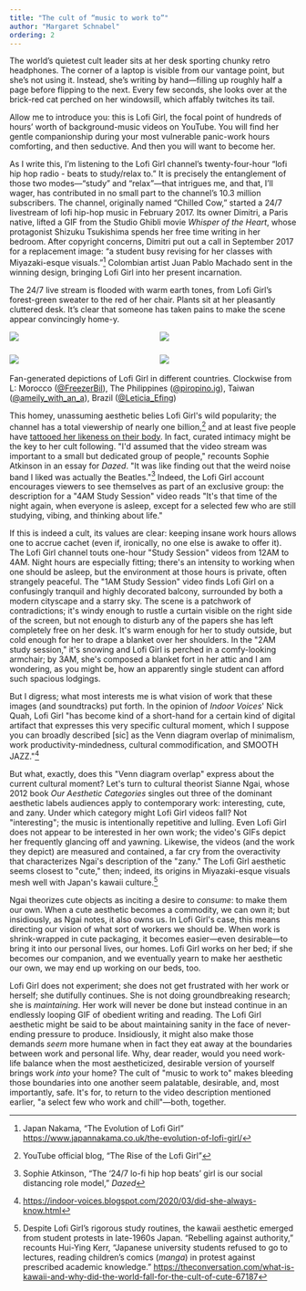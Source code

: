 ```yaml
---
title: "The cult of “music to work to”"
author: "Margaret Schnabel"
ordering: 2
---
```


<style>
    .container {
        display: grid; 
        grid-template-columns: repeat(2, 1fr);
        grid-auto-rows: 1fr;
        gap: 1.5rem;
    }
</style>

The world’s quietest cult leader sits at her desk sporting chunky retro headphones. The corner of a laptop is visible from our vantage point, but she’s not using it. Instead, she’s writing by hand—filling up roughly half a page before flipping to the next. Every few seconds, she looks over at the brick-red cat perched on her windowsill, which affably twitches its tail.

Allow me to introduce you: this is Lofi Girl, the focal point of hundreds of hours’ worth of background-music videos on YouTube. You will find her gentle companionship during your most vulnerable panic-work hours comforting, and then seductive. And then you will want to become her.

As I write this, I’m listening to the Lofi Girl channel’s twenty-four-hour “lofi hip hop radio - beats to study/relax to.” It is precisely the entanglement of those two modes—“study” and “relax”—that intrigues me, and that, I’ll wager, has contributed in no small part to the channel’s 10.3 million subscribers. The channel, originally named “Chilled Cow,” started a 24/7 livestream of lofi hip-hop music in February 2017. Its owner Dimitri, a Paris native, lifted a GIF from the Studio Ghibli movie _Whisper of the Heart_, whose protagonist Shizuku Tsukishima spends her free time writing in her bedroom. After copyright concerns, Dimitri put out a call in September 2017 for a replacement image: “a student busy revising for her classes with Miyazaki-esque visuals.”[^1] Colombian artist Juan Pablo Machado sent in the winning design, bringing Lofi Girl into her present incarnation.

The 24/7 live stream is flooded with warm earth tones, from Lofi Girl’s forest-green sweater to the red of her chair. Plants sit at her pleasantly cluttered desk. It’s clear that someone has taken pains to make the scene appear convincingly home-y.

<div class="container">
    <img src="/assets/zine/z6/lofi-girl/lofi1.jpg">
    <img src="/assets/zine/z6/lofi-girl/lofi2.jpg">
    <img src="/assets/zine/z6/lofi-girl/lofi3.jpg">
    <img src="/assets/zine/z6/lofi-girl/lofi4.jpg">
</div>
<br>
<figcaption>Fan-generated depictions of Lofi Girl in different countries. Clockwise from L: Morocco (<a href="https://www.reddit.com/r/Morocco/comments/in59yh/lofi_hip_hop_radio_moroccan_version_inspired_by/">@FreezerBil</a>), The Philippines (<a href="https://www.instagram.com/p/CMqo5QFFEEU/">@piropino.ig</a>), Taiwan (<a href="https://www.instagram.com/ameily_with_an_a/">@ameily_with_an_a</a>), Brazil (<a href="https://www.reddit.com/r/LofiGirl/comments/iluq67/brazilian_version_made_by_leticiaefing_on_twitter/">@Leticia_Efing</a>)</figcaption>

This homey, unassuming aesthetic belies Lofi Girl's wild popularity; the channel has a total viewership of nearly one billion,[^2] and at least five people have [tattooed her likeness on their body](https://www.instagram.com/p/CbLM2TwgNOc/). In fact, curated intimacy might be the key to her cult following. "I'd assumed that the video stream was important to a small but dedicated group of people," recounts Sophie Atkinson in an essay for *Dazed*. "It was like finding out that the weird noise band I liked was actually the Beatles."[^3] Indeed, the Lofi Girl account encourages viewers to see themselves as part of an exclusive group: the description for a "4AM Study Session" video reads "It's that time of the night again, when everyone is asleep, except for a selected few who are still studying, vibing, and thinking about life."

If this is indeed a cult, its values are clear: keeping insane work hours allows one to accrue cachet (even if, ironically, no one else is awake to offer it). The Lofi Girl channel touts one-hour "Study Session" videos from 12AM to 4AM. Night hours are especially fitting; there's an intensity to working when one should be asleep, but the environment at those hours is private, often strangely peaceful. The "1AM Study Session" video finds Lofi Girl on a confusingly tranquil and highly decorated balcony, surrounded by both a modern cityscape and a starry sky. The scene is a patchwork of contradictions; it's windy enough to rustle a curtain visible on the right side of the screen, but not enough to disturb any of the papers she has left completely free on her desk. It's warm enough for her to study outside, but cold enough for her to drape a blanket over her shoulders. In the "2AM study session," it's snowing and Lofi Girl is perched in a comfy-looking armchair; by 3AM, she's composed a blanket fort in her attic and I am wondering, as you might be, how an apparently single student can afford such spacious lodgings.

But I digress; what most interests me is what vision of work that these images (and soundtracks) put forth. In the opinion of *Indoor Voices*' Nick Quah, Lofi Girl "has become kind of a short-hand for a certain kind of digital artifact that expresses this very specific cultural moment, which I suppose you can broadly described [sic] as the Venn diagram overlap of minimalism, work productivity-mindedness, cultural commodification, and SMOOTH JAZZ."[^4]

But what, exactly, does this "Venn diagram overlap" express about the current cultural moment? Let's turn to cultural theorist Sianne Ngai, whose 2012 book *Our Aesthetic Categories* singles out three of the dominant aesthetic labels audiences apply to contemporary work: interesting, cute, and zany. Under which category might Lofi Girl videos fall? Not "interesting"; the music is intentionally repetitive and lulling. Even Lofi Girl does not appear to be interested in her own work; the video's GIFs depict her frequently glancing off and yawning. Likewise, the videos (and the work they depict) are measured and contained, a far cry from the overactivity that characterizes Ngai's description of the "zany." The Lofi Girl aesthetic seems closest to "cute," then; indeed, its origins in Miyazaki-esque visuals mesh well with Japan's kawaii culture.[^5]

Ngai theorizes cute objects as inciting a desire to *consume*: to make them our own. When a cute aesthetic becomes a commodity, we can own it; but insidiously, as Ngai notes, it also owns us. In Lofi Girl's case, this means directing our vision of what sort of workers we should be. When work is shrink-wrapped in cute packaging, it becomes easier—even desirable—to bring it into our personal lives, our homes. Lofi Girl works on her bed; if she becomes our companion, and we eventually yearn to make her aesthetic our own, we may end up working on our beds, too.

Lofi Girl does not experiment; she does not get frustrated with her work or herself; she dutifully continues. She is not doing groundbreaking research; she is *maintaining*. Her work will never be done but instead continue in an endlessly looping GIF of obedient writing and reading. The Lofi Girl aesthetic might be said to be about maintaining sanity in the face of never-ending pressure to produce. Insidiously, it might also make those demands *seem* more humane when in fact they eat away at the boundaries between work and personal life. Why, dear reader, would you need work-life balance when the most aestheticized, desirable version of yourself brings work *into* your home? The cult of "music to work to" makes bleeding those boundaries into one another seem palatable, desirable, and, most importantly, safe. It's for, to return to the video description mentioned earlier, "a select few who work and chill"—both, together.

[^1]: Japan Nakama, “The Evolution of Lofi Girl” 
https://www.japannakama.co.uk/the-evolution-of-lofi-girl/
[^2]: YouTube official blog, “The Rise of the Lofi Girl”
[^3]: Sophie Atkinson, “The ‘24/7 lo-fi hip hop beats’ girl is our social distancing role model,” _Dazed_
[^4]: https://indoor-voices.blogspot.com/2020/03/did-she-always-know.html
[^5]: Despite Lofi Girl’s rigorous study routines, the kawaii aesthetic emerged from student protests in late-1960s Japan. “Rebelling against authority,” recounts Hui-Ying Kerr, “Japanese university students refused to go to lectures, reading children’s comics (_manga_) in protest against prescribed academic knowledge.” https://theconversation.com/what-is-kawaii-and-why-did-the-world-fall-for-the-cult-of-cute-67187
